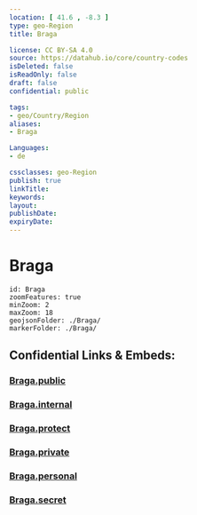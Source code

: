 ```yaml
---
location: [ 41.6 , -8.3 ] 
type: geo-Region
title: Braga

license: CC BY-SA 4.0
source: https://datahub.io/core/country-codes
isDeleted: false
isReadOnly: false
draft: false
confidential: public

tags:
- geo/Country/Region
aliases:
- Braga

Languages:
- de

cssclasses: geo-Region
publish: true
linkTitle: 
keywords: 
layout: 
publishDate: 
expiryDate: 
---
```


# Braga

```leaflet
id: Braga
zoomFeatures: true 
minZoom: 2 
maxZoom: 18
geojsonFolder: ./Braga/
markerFolder: ./Braga/
```


## Confidential Links & Embeds: 

### [Braga.public](/_public/\Earth\Continent\Europe\Europe~South\Portugal\Districts~PortugalBraga.public.md) 

### [Braga.internal](/_internal/\Earth\Continent\Europe\Europe~South\Portugal\Districts~PortugalBraga.internal.md) 

### [Braga.protect](/_protect/\Earth\Continent\Europe\Europe~South\Portugal\Districts~PortugalBraga.protect.md) 

### [Braga.private](/_private/\Earth\Continent\Europe\Europe~South\Portugal\Districts~PortugalBraga.private.md) 

### [Braga.personal](/_personal/\Earth\Continent\Europe\Europe~South\Portugal\Districts~PortugalBraga.personal.md) 

### [Braga.secret](/_secret/\Earth\Continent\Europe\Europe~South\Portugal\Districts~PortugalBraga.secret.md)

